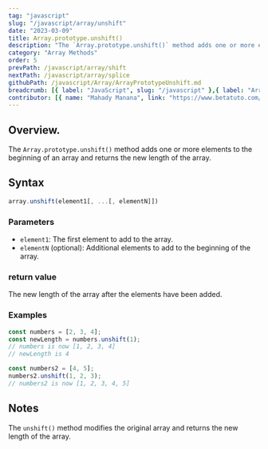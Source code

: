 ```yaml
---
tag: "javascript"
slug: "/javascript/array/unshift"
date: "2023-03-09"
title: Array.prototype.unshift()
description: "The `Array.prototype.unshift()` method adds one or more elements to the beginning of an array and returns the new length of the array."
category: "Array Methods"
order: 5
prevPath: /javascript/array/shift
nextPath: /javascript/array/splice
githubPath: /javascript/Array/ArrayPrototypeUnshift.md
breadcrumb: [{ label: "JavaScript", slug: "/javascript" },{ label: "Array Methods", slug: "/javascript/array" }]
contributor: [{ name: "Mahady Manana", link: "https://www.betatuto.com/" }, { name: "Haja", link: "https://twitter.com/Haja261M" }]
---
```




## Overview.

The `Array.prototype.unshift()` method adds one or more elements to the beginning of an array and returns the new length of the array.

## Syntax

```javascript
array.unshift(element1[, ...[, elementN]])
```

### Parameters

- `element1`: The first element to add to the array.
- `elementN` (optional): Additional elements to add to the beginning of the array.

### return value

The new length of the array after the elements have been added.

### Examples

```javascript
const numbers = [2, 3, 4];
const newLength = numbers.unshift(1);
// numbers is now [1, 2, 3, 4]
// newLength is 4

const numbers2 = [4, 5];
numbers2.unshift(1, 2, 3);
// numbers2 is now [1, 2, 3, 4, 5]
```


## Notes

The `unshift()` method modifies the original array and returns the new length of the array.


